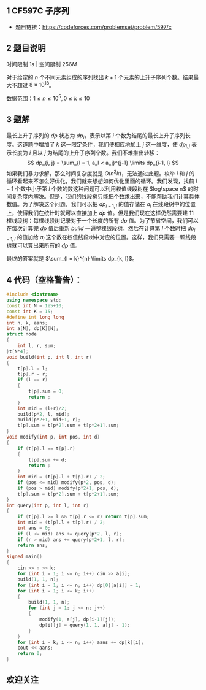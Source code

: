 ## 1 CF597C 子序列
- 题目链接：https://codeforces.com/problemset/problem/597/c

## 2 题目说明
时间限制 $1s$   |   空间限制 $256M$

对于给定的 $n$ 个不同元素组成的序列找出 $k+1$ 个元素的上升子序列个数。结果最大不超过 $8 \times 10^{18}$。

数据范围：$1 ≤ n ≤ 10^5, 0 ≤ k ≤ 10$

## 3 题解
最长上升子序列的 $dp$ 状态为 $dp_i$，表示以第 $i$ 个数为结尾的最长上升子序列长度。这道题中增加了 $k$ 这一限定条件，我们便相应地加上 $j$ 这一维度，使 $dp_{i, j}$ 表示长度为 $i$ 且以 $j$ 为结尾的上升子序列个数。我们不难推出转移：
$$
dp_{i, j} = \sum_{l = 1, a_l < a_j}^{j-1} \limits dp_{i-1, l}
$$
如果我们暴力求解，那么时间复杂度就是 $O(n^2k)$，无法通过此题。枚举 $i$ 和 $j$ 的循环看起来不怎么好优化，我们就来想想如何优化里面的循环。我们发现，找前 $l-1$ 个数中小于第 $l$ 个数的数这种问题可以利用权值线段树在 $log\space n$ 的时间复杂度内解决。但是，我们的线段树只能把个数求出来，不能帮助我们计算具体数值。为了解决这个问题，我们可以把 $dp_{i-1, l}$ 的值存储在 $a_l$ 在线段树中的位置上，使得我们在统计时就可以直接加上 $dp$ 值。但是我们现在这样仍然需要建 $11$ 棵线段树：每棵线段树记录对于一个长度的所有 $dp$ 值。为了节省空间，我们可以在每次计算完 $dp$ 值后重新 $build$ 一遍整棵线段树，然后在计算第 $l$ 个数时把 $dp_{i-1, l}$ 的值加给 $a_l$ 这个数在权值线段树中对应的位置。这样，我们只需要一颗线段树就可以算出来所有的 $dp$ 值。

最终的答案就是 $\sum_{l = k}^{n} \limits dp_{k, l}$。

## 4 代码（空格警告）：

```c++
#include <iostream>
using namespace std;
const int N = 1e5+10;
const int K = 15;
#define int long long
int n, k, aans;
int a[N], dp[K][N];
struct node
{
    int l, r, sum;
}t[N*4];
void build(int p, int l, int r)
{
    t[p].l = l;
    t[p].r = r;
    if (l == r)
    {
        t[p].sum = 0;
        return ;
    }
    int mid = (l+r)/2;
    build(p*2, l, mid);
    build(p*2+1, mid+1, r);
    t[p].sum = t[p*2].sum + t[p*2+1].sum;
}
void modify(int p, int pos, int d)
{
    if (t[p].l == t[p].r)
    {
        t[p].sum += d;
        return ;
    }
    int mid = (t[p].l + t[p].r) / 2;
    if (pos <= mid) modify(p*2, pos, d);
    if (pos > mid) modify(p*2+1, pos, d);
    t[p].sum = t[p*2].sum + t[p*2+1].sum;
}
int query(int p, int l, int r)
{
    if (t[p].l >= l && t[p].r <= r) return t[p].sum;
    int mid = (t[p].l + t[p].r) / 2;
    int ans = 0;
    if (l <= mid) ans += query(p*2, l, r);
    if (r > mid) ans += query(p*2+1, l, r);
    return ans;
}
signed main()
{
    cin >> n >> k;
    for (int i = 1; i <= n; i++) cin >> a[i];
    build(1, 1, n);
    for (int i = 1; i <= n; i++) dp[0][a[i]] = 1;
    for (int i = 1; i <= k; i++)
    {
        build(1, 1, n);
        for (int j = 1; j <= n; j++)
        {
            modify(1, a[j], dp[i-1][j]);
            dp[i][j] = query(1, 1, a[j] - 1);
        }
    }
    for (int i = k; i <= n; i++) aans += dp[k][i];
    cout << aans;
    return 0;
}
```
## 欢迎关注

